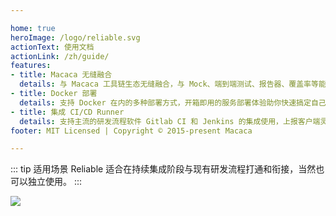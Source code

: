 ```yaml
---

home: true
heroImage: /logo/reliable.svg
actionText: 使用文档
actionLink: /zh/guide/
features:
- title: Macaca 无缝融合
  details: 与 Macaca 工具链生态无缝融合，与 Mock、端到端测试、报告器、覆盖率等能力无缝结合，完成 pipeline 闭环。
- title: Docker 部署
  details: 支持 Docker 在内的多种部署方式，开箱即用的服务部署体验助你快速搞定自己的服务。
- title: 集成 CI/CD Runner
  details: 支持主流的研发流程软件 Gitlab CI 和 Jenkins 的集成使用，上报客户端灵活对接。
footer: MIT Licensed | Copyright © 2015-present Macaca

---
```


::: tip 适用场景
Reliable 适合在持续集成阶段与现有研发流程打通和衔接，当然也可以独立使用。
:::

![](https://wx3.sinaimg.cn/large/6d308bd9ly1fz3wii2wqsj21bh0u0qij.jpg)
